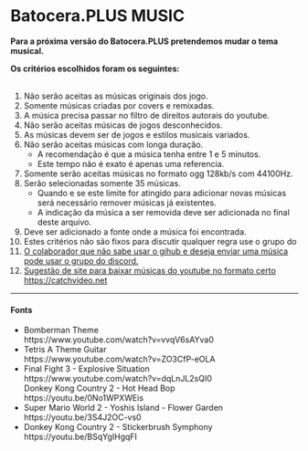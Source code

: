 # Batocera.PLUS MUSIC

<p><b>Para a próxima versão do Batocera.PLUS pretendemos mudar o tema musical.</b></p>
<b>Os critérios escolhidos foram os seguintes:</b><br><br>

<ol>
  <li>Não serão aceitas as músicas originais dos jogo.</li>
  <li>Somente músicas criadas por covers e remixadas.</li>
  <li>A música precisa passar no filtro de direitos autorais do youtube.</li>
  <li>Não serão aceitas músicas de jogos desconhecidos.</li>
  <li>As músicas devem ser de jogos e estilos musicais variados.</li>
  <li>Não serão aceitas músicas com longa duração.
    <ul>
      <li>A recomendação é que a música tenha entre 1 e 5 minutos.</li>
      <li>Este tempo não é exato é apenas uma referencia.</li>
    </ul>
  </li>
  <li>Somente serão aceitas músicas no formato ogg 128kb/s com 44100Hz.</li>
  <li>Serão selecionadas somente 35 músicas.
    <ul>
      <li>Quando e se este limite for atingido para adicionar novas músicas será necessário remover músicas já existentes.</li>
      <li>A indicação da música a ser removida deve ser adicionada no final deste arquivo.</li>
    </ul>
  </li>
  <li>Deve ser adicionado a fonte onde a música foi encontrada.</li>
  <li>Estes critérios não são fixos para discutir qualquer regra use o grupo do <a href="https://discord.gg/ktyGckZ>DISCORD"</a></li>
  <li>O colaborador que não sabe usar o gihub e deseja enviar uma música pode usar o grupo do discord.</li>
  <li>Sugestão de site para baixar músicas do youtube no formato certo <a href="https://catchvideo.net/convert-youtube-to-ogg">https://catchvideo.net</a></li>
</ol>

<hr>

<h4>Fonts</h4>

<ul>
  <li>
    Bomberman Theme<br>
    https://www.youtube.com/watch?v=vvqV6sAYva0
  </li>
  <li>
    Tetris A Theme Guitar<br>
    https://www.youtube.com/watch?v=ZO3CfP-eOLA
  </li>
  <li>
    Final Fight 3 - Explosive Situation<br>
    https://www.youtube.com/watch?v=dqLnJL2sQI0
  </li>
    Donkey Kong Country 2 - Hot Head Bop<br>
    https://youtu.be/0No1WPXWEis
  </li>
  <li>
    Super Mario World 2 - Yoshis Island - Flower Garden<br>
    https://youtu.be/3S4J2OC-vs0
  </li>
  <li>
    Donkey Kong Country 2 - Stickerbrush Symphony<br>
    https://youtu.be/BSqYgIHgqFI
  </li>
</ul>
